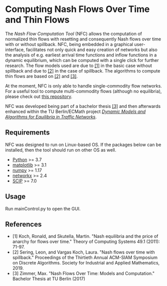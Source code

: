 # Computing Nash Flows Over Time and Thin Flows
The *Nash Flow Computation Tool* (NFC) allows the computation of normalized thin flows with resetting and consequently Nash
flows over time with or without spillback. 
NFC, being embedded in a graphical user-interface, facilitates not only quick and easy creation of networks but 
also the analysis of e.g. earliest arrival time functions and inflow functions in a dynamic
equilibrium, which can be computed with a single click for further research. The flow models used are due to [[1]](#references) in 
the basic case without spillback and due to [[2]](#references) in the case of spillback. The algorithms to compute thin flows are 
based on [[2]](#references) and [[3]](#references).

At the moment, NFC is only able to handle single-commodity flow networks. For a useful tool to compute multi-commodity flows 
(although no equilibria), please check out [this repository](https://github.com/zimmer-m/multi-commodity-flows-over-time). 

NFC was developed being part of a bachelor thesis [[3]](#references) and then afterwards 
enhanced within the TU Berlin/ECMath project [*Dynamic Models and Algorithms for Equilibria in Traffic Networks*](https://www.coga.tu-berlin.de/v_menue/projects/mi12/).

## Requirements
NFC was designed to run on Linux-based OS. If the packages below can be installed, then the tool should run on other OS as well.
- [Python](https://python.org/) >= 3.7
- [matplotlib](https://matplotlib.org/) >= 3.1
- [numpy](https://numpy.org/) >= 1.17
- [networkx](https://networkx.github.io/) >= 2.4
- [SCIP](https://www.scipopt.org/) >= 7.0

## Usage
Run mainControl.py to open the GUI.


## References
- [1] Koch, Ronald, and Skutella, Martin. "Nash equilibria and the price of anarchy for flows over time." Theory of Computing Systems 49.1 (2011): 71-97.
- [2] Sering, Leon, and Vargas Koch, Laura. "Nash flows over time with spillback." Proceedings of the Thirtieth Annual ACM-SIAM Symposium on Discrete Algorithms. Society for Industrial and Applied Mathematics, 2019.
- [3] Zimmer, Max. "Nash Flows Over Time: Models and Computation." Bachelor Thesis at TU Berlin (2017)
